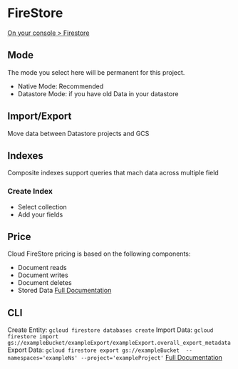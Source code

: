 # FireStore
[On your console > Firestore](https://console.cloud.google.com/firestore)
## Mode
The mode you select here will be permanent for this project.
- Native Mode: Recommended
- Datastore Mode: if you have old Data in your datastore
## Import/Export
Move data between Datastore projects and GCS
## Indexes
Composite indexes support queries that mach data across multiple field
### Create Index
- Select collection
- Add your fields
## Price
Cloud FireStore pricing is based on the following components:
- Document reads
- Document writes
- Document deletes
- Stored Data
[Full Documentation](https://cloud.google.com/datastore/pricing)
## CLI
Create Entity: `gcloud firestore databases create`
Import Data: `gcloud firestore import  gs://exampleBucket/exampleExport/exampleExport.overall_export_metadata`
Export Data: `gcloud firestore export gs://exampleBucket  --namespaces='exampleNs' --project='exampleProject'`
[Full Documentation](https://cloud.google.com/sdk/gcloud/reference/datastore)
